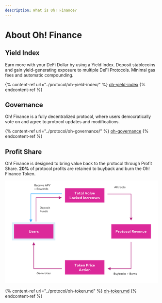```yaml
---
description: What is Oh! Finance?
---
```


# About Oh! Finance

## Yield Index

Earn more with your DeFi Dollar by using a Yield Index. Deposit stablecoins and gain yield-generating exposure to multiple DeFi Protocols. Minimal gas fees and automatic compounding.

{% content-ref url="../protocol/oh-yield-index/" %}
[oh-yield-index](../protocol/oh-yield-index/)
{% endcontent-ref %}

## Governance

Oh! Finance is a fully decentralized protocol, where users democratically vote on and agree to protocol updates and modifications.

{% content-ref url="../protocol/oh-governance/" %}
[oh-governance](../protocol/oh-governance/)
{% endcontent-ref %}

## Profit Share

Oh! Finance is designed to bring value back to the protocol through Profit Share. **20%** of protocol profits are retained to buyback and burn the Oh! Finance Token.

![Oh! Finance DeFi Flywheel](../.gitbook/assets/flow-600.png)

{% content-ref url="../protocol/oh-token.md" %}
[oh-token.md](../protocol/oh-token.md)
{% endcontent-ref %}

